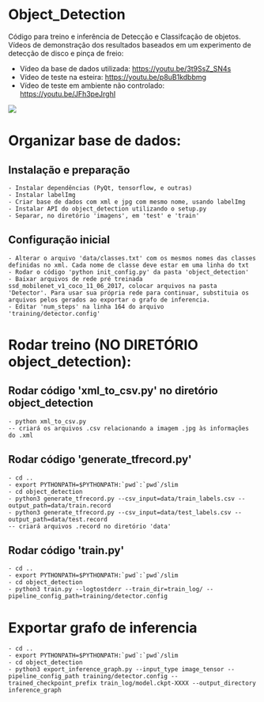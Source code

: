 # Object_Detection
Código para treino e inferência de Detecção e Classifcação de objetos. Vídeos de demonstração dos resultados baseados em um experimento de detecção de disco e pinça de freio:
- Vídeo da base de dados utilizada: https://youtu.be/3t9SsZ_SN4s
- Vídeo de teste na esteira: https://youtu.be/p8uB1kdbbmg
- Vídeo de teste em ambiente não controlado: https://youtu.be/JFh3peJrghI

![](disc.gif)

# Organizar base de dados:
## Instalação e preparação
	- Instalar dependências (PyQt, tensorflow, e outras)
	- Instalar labelImg
	- Criar base de dados com xml e jpg com mesmo nome, usando labelImg
	- Instalar API do object_detection utilizando o setup.py
	- Separar, no diretório 'imagens', em 'test' e 'train'

## Configuração inicial
	- Alterar o arquivo 'data/classes.txt' com os mesmos nomes das classes definidas no xml. Cada nome de classe deve estar em uma linha do txt
	- Rodar o código 'python init_config.py' da pasta 'object_detection'
	- Baixar arquivos de rede pré treinada ssd_mobilenet_v1_coco_11_06_2017, colocar arquivos na pasta  'Detector'. Para usar sua própria rede para continuar, substituia os arquivos pelos gerados ao exportar o grafo de inferencia.
	- Editar 'num_steps' na linha 164 do arquivo 'training/detector.config'


# Rodar treino (NO DIRETÓRIO object_detection):
## Rodar código 'xml_to_csv.py' no diretório object_detection
	- python xml_to_csv.py
	-- criará os arquivos .csv relacionando a imagem .jpg às informações do .xml	

## Rodar código 'generate_tfrecord.py'
	- cd ..
	- export PYTHONPATH=$PYTHONPATH:`pwd`:`pwd`/slim
	- cd object_detection	
	- python3 generate_tfrecord.py --csv_input=data/train_labels.csv --output_path=data/train.record
	- python3 generate_tfrecord.py --csv_input=data/test_labels.csv --output_path=data/test.record
	-- criará arquivos .record no diretório 'data'

## Rodar código 'train.py'
	- cd ..
	- export PYTHONPATH=$PYTHONPATH:`pwd`:`pwd`/slim
	- cd object_detection	
	- python3 train.py --logtostderr --train_dir=train_log/ --pipeline_config_path=training/detector.config


# Exportar grafo de inferencia
	- cd ..
	- export PYTHONPATH=$PYTHONPATH:`pwd`:`pwd`/slim
	- cd object_detection	
	- python3 export_inference_graph.py --input_type image_tensor --pipeline_config_path training/detector.config --trained_checkpoint_prefix train_log/model.ckpt-XXXX --output_directory inference_graph
